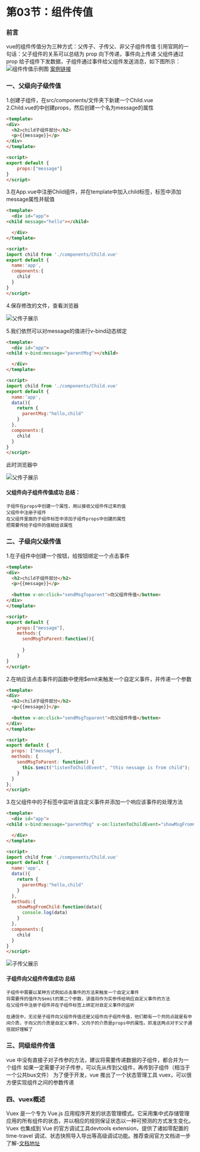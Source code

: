 # 第03节：组件传值

### 前言

vue的组件传值分为三种方式：父传子、子传父、非父子组件传值
引用官网的一句话：父子组件的关系可以总结为 prop 向下传递，事件向上传递
父组件通过 prop 给子组件下发数据，子组件通过事件给父组件发送消息，如下图所示：
![组件传值示例图](../../images/0704_pass.png)
[案例链接](https://github.com/xiaozhoulee/xiaozhou-examples/tree/master/07-基于Vue的web项目开发/第03节%EF%BC%9A组件传值/组件传值)

### 一、父级向子级传值 
1.创建子组件，在src/components/文件夹下新建一个Child.vue  
2.Child.vue的中创建props，然后创建一个名为message的属性
``` html
<template>
<div>
  <h2>child子组件部分</h2>
  <p>{{message}}</p>
</div>
</template>

<script>
export default {
    props:["message"]
}
</script>
```

3.在App.vue中注册Child组件，并在template中加入child标签，标签中添加message属性并赋值

``` html
<template>
  <div id="app">
<child message="hello"></child>

  </div>
</template>

<script>
import child from './components/Child.vue'
export default {
  name:'app',
  components:{
    child
  }
}
</script>
```

4.保存修改的文件，查看浏览器

![父传子展示](../../images/0703_FatherandSon.PNG)

5.我们依然可以对message的值进行v-bind动态绑定

``` html
<template>
  <div id="app">
<child v-bind:message="parentMsg"></child>

  </div>
</template>

<script>
import child from './components/Child.vue'
export default {
  name:'app',
  data(){
    return {
      parentMsg:"hello,child"
    }
  },
  components:{
    child
  }
}
</script>
```

此时浏览器中

![父传子展示](../../images/0703_FatherandSon2.PNG)

#### 父组件向子组件传值成功 总结：
```
子组件在props中创建一个属性，用以接收父组件传过来的值  
父组件中注册子组件  
在父组件里面的子组件标签中添加子组件props中创建的属性  
把需要传给子组件的值赋给该属性
```
### 二、子级向父级传值

1.在子组件中创建一个按钮，给按钮绑定一个点击事件
``` html
<template>
<div>
  <h2>child子组件部分</h2>
  <p>{{message}}</p>
  
  <button v-on:click="sendMsgToparent">向父组件传值</button>
</div>
</template>

<script>
export default {
    props:["message"],
    methods:{
      sendMsgToParent:function(){
        
      }
    }
}
</script>
```
2.在响应该点击事件的函数中使用$emit来触发一个自定义事件，并传递一个参数

``` html
<template>
<div>
  <h2>child子组件部分</h2>
  <p>{{message}}</p>
  
  <button v-on:click="sendMsgToparent">向父组件传值</button>
</div>
</template>

<script>
export default {
  props: ["message"],
  methods: {
    sendMsgToParent: function() {
      this.$emit("listenToChildEvent", "this nessage is from child");
    }
  }
};
</script>
```

3.在父组件中的子标签中监听该自定义事件并添加一个响应该事件的处理方法

``` html
<template>
  <div id="app">
<child v-bind:message="parentMsg" v-on:listenToChildEvent="showMsgFromChild"></child>

  </div>
</template>

<script>
import child from './components/Child.vue'
export default {
  name:'app',
  data(){
    return {
      parentMsg:"hello,child"
    }
  },
  methods:{
    showMsgFromChild:function(data){
      console.log(data)
    }
  },
  components:{
    child
  }
}
</script>
```
![子传父展示](../../images/0703_cz.PNG)
#### 子组件向父组件传值成功  总结
```
子组件中需要以某种方式例如点击事件的方法来触发一个自定义事件  
将需要传的值作为$emit的第二个参数，该值将作为实参传给响应自定义事件的方法  
在父组件中注册子组件并在子组件标签上绑定对自定义事件的监听  

在通信中，无论是子组件向父组件传值还是父组件向子组件传值，他们都有一个共同点就是有中间介质，子向父的介质是自定义事件，父向子的介质是props中的属性。抓准这两点对于父子通信就好理解了
```
### 三、同级组件传值
vue 中没有直接子对子传参的方法，建议将需要传递数据的子组件，都合并为一个组件
如果一定需要子对子传参，可以先从传到父组件，再传到子组件（相当于一个公共bus文件）
为了便于开发，vue 推出了一个状态管理工具 vuex，可以很方便实现组件之间的参数传递

### 四、vuex概述
Vuex 是一个专为 Vue.js 应用程序开发的状态管理模式。它采用集中式存储管理应用的所有组件的状态，并以相应的规则保证状态以一种可预测的方式发生变化。Vuex 也集成到 Vue 的官方调试工具devtools extension，提供了诸如零配置的 time-travel 调试、状态快照导入导出等高级调试功能。推荐查阅官方文档进一步了解-[文档地址](https://vuex.vuejs.org/zh/installation.html
)